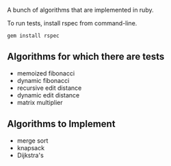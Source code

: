 A bunch of algorithms that are implemented in ruby.

To run tests, install rspec from command-line.
```shell
gem install rspec
```


## Algorithms for which there are tests

- memoized fibonacci
- dynamic fibonacci
- recursive edit distance
- dynamic edit distance
- matrix multiplier


## Algorithms to Implement

- merge sort
- knapsack
- Dijkstra's
